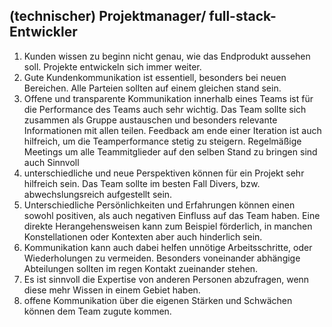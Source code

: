 ## (technischer) Projektmanager/ full-stack-Entwickler

1. Kunden wissen zu beginn nicht genau, wie das Endprodukt aussehen soll. Projekte entwickeln sich immer weiter.
2. Gute Kundenkommunikation ist essentiell, besonders bei neuen Bereichen. Alle Parteien sollten auf einem gleichen stand sein.
3. Offene und transparente Kommunikation innerhalb eines Teams ist  für die Performance des Teams auch sehr wichtig. Das Team sollte sich zusammen als Gruppe austauschen und besonders relevante Informationen mit allen teilen. Feedback am ende einer Iteration ist auch hilfreich, um die Teamperformance stetig zu steigern. Regelmäßige Meetings um alle Teammitglieder auf den selben Stand zu bringen sind auch Sinnvoll
4. unterschiedliche und neue Perspektiven können für ein Projekt sehr hilfreich sein. Das Team sollte im besten Fall Divers, bzw. abwechslungsreich aufgestellt sein.
5. Unterschiedliche Persönlichkeiten und Erfahrungen können einen sowohl positiven, als auch negativen Einfluss auf das Team haben. Eine direkte Herangehensweisen kann zum Beispiel förderlich, in manchen Konstellationen oder Kontexten aber auch hinderlich sein.
6. Kommunikation kann auch dabei helfen unnötige Arbeitsschritte, oder Wiederholungen zu vermeiden. Besonders voneinander abhängige Abteilungen sollten im regen Kontakt zueinander stehen.
7. Es ist sinnvoll die Expertise von anderen Personen abzufragen, wenn diese mehr Wissen in einem Gebiet haben. 
8. offene Kommunikation über die eigenen Stärken und Schwächen können dem Team zugute kommen.
